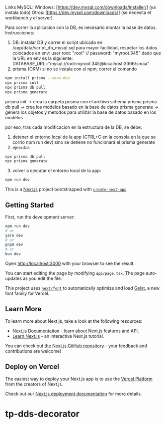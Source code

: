 Links MySQL:
Windows: [https://dev.mysql.com/downloads/installer/] (ya instala todo)
Otros: [https://dev.mysql.com/downloads/] (se necesita el workbench y el server)

Para correr la aplicacion con la DB, es necesario montar la base de datos.
Instrucciones:
1) DB: instalar DB y correr el script ubicado en /app/data/script_db_mysql.sql
para mayor facilidad, respetar los datos colocados en env: user root: "root" // password: "myroot.345"
dado que la URL en env es la siguiente:
DATABASE_URL="mysql://root:myroot.345@localhost:3306/smaa"
2) prisma (ORM)
    si no se instala con el npm, correr el comando 
```bash
npm install prisma --save-dev
npx prisma init
npx prisma db pull
npx prisma generate
```
prisma init -> crea la carpeta prisma con el archivo schema.prisma
prisma db pull -> crea los modelos basado en la base de datos
prisma generate -> genera los objetos y metodos para utilizar la base de datos basado en los modelos

por eso, tras cada modificacion en la estructura de la DB, se debe:
1) detener el entorno local de la app (CTRL+C en la consola en la que se corrio npm run dev) sino se detiene no funcionará el prisma generate
2) ejecutar:
```bash
npx prisma db pull
npx prisma generate
```
3) volver a ejecutar el entorno local de la app:
```bash
npm run dev
```



This is a [Next.js](https://nextjs.org) project bootstrapped with [`create-next-app`](https://nextjs.org/docs/app/api-reference/cli/create-next-app).

## Getting Started

First, run the development server:

```bash
npm run dev
# or
yarn dev
# or
pnpm dev
# or
bun dev
```

Open [http://localhost:3000](http://localhost:3000) with your browser to see the result.

You can start editing the page by modifying `app/page.tsx`. The page auto-updates as you edit the file.

This project uses [`next/font`](https://nextjs.org/docs/app/building-your-application/optimizing/fonts) to automatically optimize and load [Geist](https://vercel.com/font), a new font family for Vercel.

## Learn More

To learn more about Next.js, take a look at the following resources:

- [Next.js Documentation](https://nextjs.org/docs) - learn about Next.js features and API.
- [Learn Next.js](https://nextjs.org/learn) - an interactive Next.js tutorial.

You can check out [the Next.js GitHub repository](https://github.com/vercel/next.js) - your feedback and contributions are welcome!

## Deploy on Vercel

The easiest way to deploy your Next.js app is to use the [Vercel Platform](https://vercel.com/new?utm_medium=default-template&filter=next.js&utm_source=create-next-app&utm_campaign=create-next-app-readme) from the creators of Next.js.

Check out our [Next.js deployment documentation](https://nextjs.org/docs/app/building-your-application/deploying) for more details.
# tp-dds-decorator
